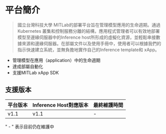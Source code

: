 # 平台簡介


> 國立台灣科技大學 MITLab的部署平台旨在管理模型應用的生命週期。通過 Kubernetes 叢集和控制服務分離的結構，應用程式管理者可以有效地部署模型至邊緣伺服器中的Inference host所形成的虛擬化資源，並輕鬆串接數據來源和邊緣伺服器。在部屬文件以及使用手冊中，使用者可以根據我們的指示快速建立系統，並無負擔地實作自己的Inference template和 xApp。

- 管理模型在應用（application）中的生命週期
- 達成部屬自動化
- 支援MITLab xApp SDK

## 支援版本

| **平台版本** | **Inference Host對應版本** | **最終維護時間** |
| --- | --- | --- |
| ​v1.1 | ​v1.1 | ​- |

" - " 表示目前仍在維護中